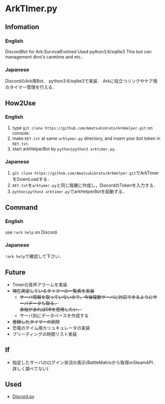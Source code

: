 # ArkTImer.py

## Infomation
### English
DiscordBot for Ark:SurvivalEvolved
Used python3.6/sqlite3
This bot can management dino's caretime and etc..

### Japanese
DiscordのArk用Bot．
python3.6/sqlite3で実装．
Arkに役立つリンクやケア用のタイマー管理を行える．

## How2Use
### English
1. type `git clone https://github.com/AmatsukiUrato/ArkHelper.git` on console.
2. make `KEY.txt` at same `arktymer.py` directory, and insert your bot token in `KEY.txt`.
3. start arkHelperBot by `python|python3 arktimer.py`.

### Japanese
1. `git clone https://github.com/AmatsukiUrato/ArkHelper.git`でArkTimerをDownLoadする．
2. `KEY.txt`を`arktymer.py`と同じ階層に作成し，DiscordのTokenを入力する．
3. `python|python3 arktimer.py`でarkHelperBotを起動する．

## Command
### English
use `!ark help` on Discord.

### Japanese
`!ark help`で確認して下さい．

## Future
- Timerの音声アラームを実装
- ~~現在測定しているタイマーの一覧表を実装~~
    - ~~サーバ情報を取っていないので，今後複数サーバに対応できるようにサーバデータも取る．<br>余裕があればDBを使用したい．~~
    - サーバ別にデータベースを作成する
- ~~登録したタイマーの削除~~
- 恐竜のテイム用カリュキュレータの実装
- ブリーディングの時間リスト実装

## If
- 指定したサーバのログイン状況の表示(BattleMatrixから取得orSteamAPI．詳しく調べてない)

## Used
- [Discord.py](https://github.com/Rapptz/discord.py)
